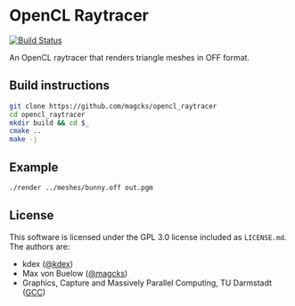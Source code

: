 # OpenCL Raytracer
[![Build Status](https://travis-ci.org/magcks/opencl_raytracer.svg?branch=master)](https://travis-ci.org/magcks/opencl_raytracer)

An OpenCL raytracer that renders triangle meshes in OFF format.
## Build instructions
```bash
git clone https://github.com/magcks/opencl_raytracer
cd opencl_raytracer
mkdir build && cd $_
cmake ..
make -j
```
## Example
```bash
./render ../meshes/bunny.off out.pgm
```
## License
This software is licensed under the GPL 3.0 license included as `LICENSE.md`. The authors are:
- kdex ([@kdex](https://github.com/kdex))
- Max von Buelow ([@magcks](https://github.com/magcks))
- Graphics, Capture and Massively Parallel Computing, TU Darmstadt ([GCC](https://www.gcc.tu-darmstadt.de))